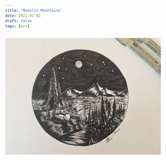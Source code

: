 ```yaml
---
title: 'Moonlit Mountains'
date: 2022-01-01
draft: false
tags: [art]
---
```


![target](mountains.jpg)
